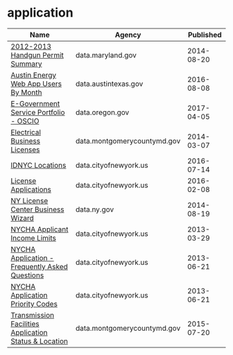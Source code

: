 # application

Name | Agency | Published
---- | ---- | ---------
[2012-2013 Handgun Permit Summary](../datasets/k5dt-863h.md) | data.maryland.gov | 2014-08-20
[Austin Energy Web App Users By Month](../datasets/kx5w-sw6u.md) | data.austintexas.gov | 2016-08-08
[E-Government Service Portfolio - OSCIO](../datasets/9g5a-r9zs.md) | data.oregon.gov | 2017-04-05
[Electrical Business Licenses](../datasets/ydri-y5u9.md) | data.montgomerycountymd.gov | 2014-03-07
[IDNYC Locations](../datasets/5pbr-mxtd.md) | data.cityofnewyork.us | 2016-07-14
[License Applications](../datasets/ptev-4hud.md) | data.cityofnewyork.us | 2016-02-08
[NY License Center Business Wizard](../datasets/x8bw-q2g6.md) | data.ny.gov | 2014-08-19
[NYCHA Applicant Income Limits](../datasets/yizy-365y.md) | data.cityofnewyork.us | 2013-03-29
[NYCHA Application - Frequently Asked Questions](../datasets/nkn9-ge6x.md) | data.cityofnewyork.us | 2013-06-21
[NYCHA Application Priority Codes](../datasets/2ei9-vg68.md) | data.cityofnewyork.us | 2013-06-21
[Transmission Facilities Application Status & Location](../datasets/j2i5-vax9.md) | data.montgomerycountymd.gov | 2015-07-20

